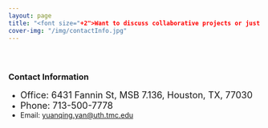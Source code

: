 ```yaml
---
layout: page
title: "<font size="+2">Want to discuss collaborative projects or just want to say hi? Find my contact information as belows:</font>"
cover-img: "/img/contactInfo.jpg"
---
```

#### <br/>
### Contact Information
* <font size="+1">Office: 6431 Fannin St, MSB 7.136, Houston, TX, 77030</font>
* <font size="+1">Phone: 713-500-7778</font>
* Email: [yuanqing.yan@uth.tmc.edu](mailto:yuanqing.yan@uth.tmc.edu)
